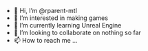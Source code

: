 - 👋 Hi, I’m @rparent-mtl
- 👀 I’m interested in making games
- 🌱 I’m currently learning Unreal Engine
- 💞️ I’m looking to collaborate on nothing so far
- 📫 How to reach me ...

<!---
rparent-mtl/rparent-mtl is a ✨ special ✨ repository because its `README.md` (this file) appears on your GitHub profile.
You can click the Preview link to take a look at your changes.
--->
